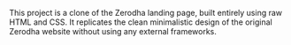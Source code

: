 This project is a clone of the Zerodha landing page, built entirely using raw HTML and CSS. It replicates the clean minimalistic design of the original Zerodha website without using any external frameworks.
